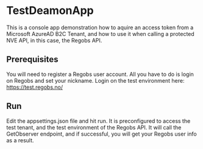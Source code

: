 ﻿# TestDeamonApp

This is a console app demonstration how to aquire an access token from a Microsoft AzureAD B2C Tenant, and how to use it when calling a protected NVE API, 
in this case, the Regobs API.

## Prerequisites

You will need to register a Regobs user account. All you have to do is login on Regobs and set your nickname. 
Login on the test environment here: https://test.regobs.no/

## Run

Edit the appsettings.json file and hit run. It is preconfigured to access the test tenant, and the test environment of the Regobs API. 
It will call the GetObserver endpoint, and if successful, you will get your Regobs user info as a result.
